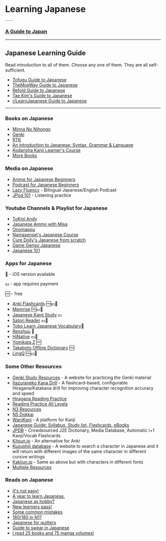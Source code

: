# Learning Japanese

[<img src="https://i.redd.it/d3lxqzkgy1241.jpg" alt="Japanese in a Nutshell" style="zoom: 15%;" />](https://i.ibb.co/nr4WDzQ/Untitled.png)

### [A Guide to Japan](https://www.japan-guide.com/)

---

## Japanese Learning Guide

Read introduction to all of them. Choose any one of them. They are all self-sufficient.

- [Tofugu Guide to Japanese](https://www.tofugu.com/learn-japanese/)
- [TheMoeWay Guide to Japanese](https://learnjapanese.moe/guide/)
- [Refold Guide to Japanese](https://drive.google.com/file/d/1P1K4zGP8_KtS2VwNwhqo6ZN_7ZZCZGMe/view?usp=sharing)
- [Tae Kim's Guide to Japanese](https://guidetojapanese.org/learn/)
- [r/LearnJapanese Guide to Japanese](https://www.reddit.com/r/LearnJapanese/wiki/index/startersguide/)

---

### Books on Japanese

- [Minna No Nihongo](https://drive.google.com/drive/folders/1zpCJlp9DnIoFrP6nU0PT2PM3poaEOmml?usp=sharing)
- [Genki](https://drive.google.com/drive/folders/11s_HGeksRtUkc4I4C2UO1BGG1rHycc2q?usp=sharing)
- [RTK](https://drive.google.com/drive/folders/1G1ibc5K26qclctoWKmM-k63FbGCvHMog?usp=sharing)
- [An introduction to Japanese: Syntax, Grammar & Language](https://pomax.github.io/nrGrammar/)
- [Kodansha Kanji Learner's Course](https://mega.nz/file/ncYFXTyJ#KXwmhJu4QogtPasf0wt_zxyGvIfnm4gXxKsmdIv51sQ)
- [More Books](https://drive.google.com/drive/folders/1PmCI5Og8ZHte64lHTZAXBv3sqvePbkmu?usp=sharing)

### Media on Japanese

- [Anime for Japanese Beginners](https://www.reddit.com/r/LearnJapanese/comments/nhudyb/good_anime_for_learning_japanese/)
- [Podcast for Japanese Beginners](https://anchor.fm/69612)
- [Lazy Fluency](https://podcasts.apple.com/us/podcast/lazy-fluency-japanese-podcast-%E8%8B%B1%E4%BC%9A%E8%A9%B1/id1611111523) - Bilingual Japanese/English Podcast
- [JPod 101](https://mega.nz/folder/IgMmwSxT#UIxrcPorbFCRtOMJWZGtrg) - Listening practice

### Youtube Channels & Playlist for Japanese

- [ToKini Andy](https://www.youtube.com/c/ToKiniAndy)
- [Japanese Ammo with Misa](https://www.youtube.com/c/JapaneseAmmowithMisa)
- [Onomappu](https://www.youtube.com/c/Onomappu/videos)
- [Namasensei's Japanese Course](https://www.youtube.com/playlist?list=PL9987A659670D60E0)
- [Cure Dolly's Japanese from scratch](https://www.youtube.com/playlist?list=PLg9uYxuZf8x_A-vcqqyOFZu06WlhnypWj)
- [Game Gengo Japanese](https://www.youtube.com/c/GameGengo/playlists)
- [Japanese 101](https://www.youtube.com/playlist?list=PLn0gNfHzKO0SiD_dOejCHTGHRON_uLWUn)

### Apps for Japanese

📱 - iOS version available

💴 - app requires payment

🆓 - free

- [Anki Flashcards](https://apps.ankiweb.net/) 🆓💴📱
- [Memrise](https://www.memrise.com/app) 🆓💴📱
- [Japanese Kanji Study](https://play.google.com/store/apps/details?id=com.mindtwisted.kanjistudy) 💴
- [Satori Reader](https://play.google.com/store/apps/details?id=com.braksoftware.SatoriReader) 💴📱
- [Tobo Learn Japanese Vocabulary](https://play.google.com/store/apps/details?id=com.learn.common.japanese.vocabulary.words.learning.phrases)📱
- [Renshuu](https://www.renshuu.org/) 📱
- [HiNative](https://hinative.com/) 💴📱
- [Yomikata Z](https://play.google.com/store/apps/details?id=com.jehutyno.yomikata&hl=en_IN&gl=US) 🆓
- [Takaboto Offline Dictionary](https://takoboto.jp/apps/) 🆓
- [LingQ](https://www.lingq.com/en/) 🆓💴📱

### Some Other Resources

- [Genki Study Resources](https://sethclydesdale.github.io/genki-study-resources/lessons-3rd/) - A website for practicing the Genki material
- [Itazuraneko Kana Drill](https://itazuraneko.neocities.org/learn/kana.html) - A flashcard-based, configurable Hiragana/Katakana drill for improving character recognition accuracy and speed
- [Hiragana Reading Practice](https://crunchynihongo.com/hiragana-reading-practice/)
- [Reading Practice All Levels](https://yomujp.com/)
- [N3 Resources](https://sites.google.com/view/n3resources/home)
- [N5 Dokkai](https://japanesetest4you.com/category/jlpt-n5/jlpt-n5-reading-tests/)
- [WaniKani](https://www.wanikani.com/) - A platform for Kanji
- [Japanese Guide: Syllabus, Study list, Flashcards, eBooks](https://jlptsensei.com/how-to-pass-jlpt-n5-study-guide/)
- [JPDB](https://jpdb.io/) - Crowdsourced J2E Dictionary, Media Database, Automatic i+1 Kanji/Vocab Flashcards
- [Kitsun.io](https://kitsun.io/) - An alternative for Anki
- [Kuzushiji database](http://codh.rois.ac.jp/char-shape/search/) - A website to search a character in Japanese and it will return with different images of the same character in different cursive writings
- [Kakijun.jp](https://kakijun.jp/) - Same as above but with characters in different fonts
- [Multiple Resources](https://www.reddit.com/r/LearnJapanese/comments/gjwkqf/beginner_starter_pack_top_anime_games_manga/?utm_source=share&utm_medium=web2x&context=3)

### Reads on Japanese

- [It's not easy!](https://www.reddit.com/r/LearnJapanese/comments/k9nw7t/yes_you_can_teach_yourself_japanese_to_a_high/?utm_source=share&utm_medium=web2x&context=3)
- [A year to learn Japanese.](https://www.reddit.com/r/LearnJapanese/comments/fohull/a_year_to_learn_japanese_reflections_on_five/?utm_source=share&utm_medium=web2x&context=3)
- [Japanese as hobby?](https://www.reddit.com/r/LearnJapanese/comments/o43ysv/who_else_is_learning_japanese_as_a_hobby_not/?utm_source=share&utm_medium=web2x&context=3)
- [New learners pass!](https://www.reddit.com/r/LearnJapanese/comments/g62fxo/a_few_words_of_kindness_towards_new_learners/?utm_source=share&utm_medium=web2x&context=3)
- [Some common mistakes](https://www.reddit.com/r/LearnJapanese/comments/od9jga/common_mistakes_of_japanese_grammar_by_japanese/?utm_source=share&utm_medium=web2x&context=3)
- [180/180 in N1?](https://www.reddit.com/r/LearnJapanese/comments/sedr0m/how_i_got_180180_on_n1_in_85_months/?utm_source=share&utm_medium=web2x&context=3)
- [Japanese for quitters](https://www.reddit.com/r/LearnJapanese/comments/igze87/japanese_for_quitters/?utm_source=share&utm_medium=web2x&context=3)
- [Guide to swear in Japanese](https://www.reddit.com/r/LearnJapanese/comments/iqztxk/how_to_swear_in_japanese_a_guide/?utm_source=share&utm_medium=web2x&context=3)
- [I read 25 books and 75 manga volumes!](https://www.reddit.com/r/LearnJapanese/comments/y23hjd/i_read_25_books_and_75_manga_volumes_sharing_my/?utm_source=share&utm_medium=web2x&context=3)
